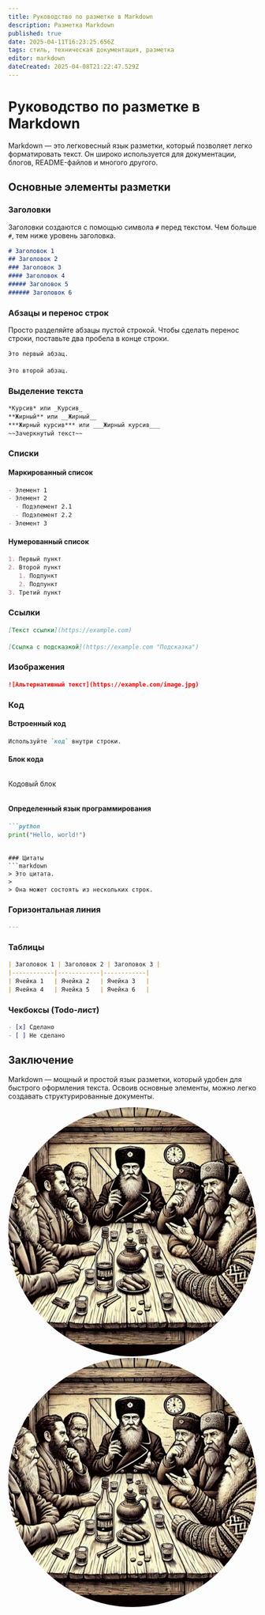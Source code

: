 ```yaml
---
title: Руководство по разметке в Markdown
description: Разметка Markdown
published: true
date: 2025-04-11T16:23:25.656Z
tags: стиль, техническая документация, разметка
editor: markdown
dateCreated: 2025-04-08T21:22:47.529Z
---
```


# Руководство по разметке в Markdown

Markdown — это легковесный язык разметки, который позволяет легко форматировать текст. Он широко используется для документации, блогов, README-файлов и многого другого.

## Основные элементы разметки

### Заголовки
Заголовки создаются с помощью символа `#` перед текстом. Чем больше `#`, тем ниже уровень заголовка.

```markdown
# Заголовок 1
## Заголовок 2
### Заголовок 3
#### Заголовок 4
##### Заголовок 5
###### Заголовок 6
```

### Абзацы и перенос строк
Просто разделяйте абзацы пустой строкой. Чтобы сделать перенос строки, поставьте два пробела в конце строки.

```markdown
Это первый абзац.

Это второй абзац.
```

### Выделение текста

```markdown
*Курсив* или _Курсив_
**Жирный** или __Жирный__
***Жирный курсив*** или ___Жирный курсив___
~~Зачеркнутый текст~~
```

### Списки
#### Маркированный список
```markdown
- Элемент 1
- Элемент 2
  - Подэлемент 2.1
  - Подэлемент 2.2
- Элемент 3
```

#### Нумерованный список
```markdown
1. Первый пункт
2. Второй пункт
   1. Подпункт
   2. Подпункт
3. Третий пункт
```

### Ссылки
```markdown
[Текст ссылки](https://example.com)

[Ссылка с подсказкой](https://example.com "Подсказка")
```

### Изображения
```markdown
![Альтернативный текст](https://example.com/image.jpg)
```

### Код

#### Встроенный код
```markdown
Используйте `код` внутри строки.
```

#### Блок кода

```markdown
```
Кодовый блок
```
```

#### Определенный язык программирования
```markdown
```python
print("Hello, world!")
```
```

### Цитаты
```markdown
> Это цитата.
>
> Она может состоять из нескольких строк.
```

### Горизонтальная линия
```markdown
---
```

### Таблицы
```markdown
| Заголовок 1 | Заголовок 2 | Заголовок 3 |
|------------|------------|------------|
| Ячейка 1   | Ячейка 2   | Ячейка 3   |
| Ячейка 4   | Ячейка 5   | Ячейка 6   |
```

### Чекбоксы (Todo-лист)
```markdown
- [x] Сделано
- [ ] Не сделано
```

## Заключение
Markdown — мощный и простой язык разметки, который удобен для быстрого оформления текста. Освоив основные элементы, можно легко создавать структурированные документы.

<img src="/image.png" style="border-radius: 50%;" onmouseover="document.getElementById('audio').play()" onmouseout="document.getElementById('audio').pause()">
<audio id="audio" src="/path/to/your/audio.mp3"></audio>

<img src="/image.png" style="border-radius: 50%;">